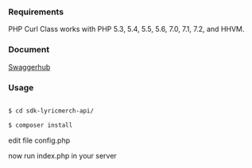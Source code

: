 ### Requirements

PHP Curl Class works with PHP 5.3, 5.4, 5.5, 5.6, 7.0, 7.1, 7.2, and HHVM.

### Document
 [Swaggerhub](https://app.swaggerhub.com/apis/MobileFolk/LyricmerchAPI/1.0.0)
### Usage

```bash

$ cd sdk-lyricmerch-api/

$ composer install

```
edit file config.php

now run index.php in your server

